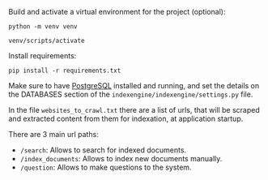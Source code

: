 Build and activate a virtual environment for the project (optional):

    python -m venv venv

    venv/scripts/activate

Install requirements:

    pip install -r requirements.txt

Make sure to have [PostgreSQL](https://www.postgresql.org/download/) installed and running, and set the details on the DATABASES section of the `indexengine/indexengine/settings.py` file.

In the file `websites_to_crawl.txt` there are a list of urls, that will be scraped and extracted content from them for indexation, at application startup.

There are 3 main url paths:

 - `/search`: Allows to search for indexed documents.
 - `/index_documents`: Allows to index new documents manually.
 - `/question`: Allows to make questions to the system.
